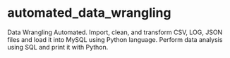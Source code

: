 # automated_data_wrangling
Data Wrangling Automated. Import, clean, and transform CSV, LOG, JSON files and load it into MySQL using Python language. Perform data analysis using SQL and print it with Python.
